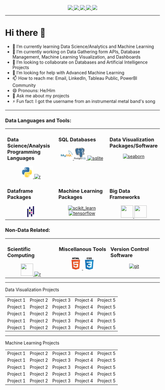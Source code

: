 <div align="center">
  
  </a>  
  <a href="https://linkedin.com/in/lance-randall-gamier" target="_blank">
  <img src=https://img.shields.io/badge/LinkedIn-0077B5?style=for-the-badge&logo=linkedin&logoColor=white/>
  </a>
  
  </a>  
  <a href="https://www.kaggle.com/lancerandallgamier" target="_blank">
  <img src=https://img.shields.io/badge/Kaggle-20BEFF?style=for-the-badge&logo=Kaggle&logoColor=white/>
  </a>
  
  </a>  
  <a href="https://public.tableau.com/app/profile/lance.gamier" target="_blank">
  <img src=https://img.shields.io/badge/Tableau-E97627?style=for-the-badge&logo=Tableau&logoColor=white/>
  </a>
  
  </a>  
  <a href="https://community.powerbi.com/t5/forums/recentpostspage/post-type/message/category-id/PBI_Comm_Galleries/user-id/488108" target="_blank">
  <img src=https://img.shields.io/badge/PowerBI-F2C811?style=for-the-badge&logo=Power%20BI&logoColor=white/>
  </a>
  
  </a>  
  <a href="https://medium.com/@lance_gamier" target="_blank">
  <img src=https://img.shields.io/badge/Medium-12100E?style=for-the-badge&logo=medium&logoColor=white/>
  </a>

</div> 

---

# Hi there 👋

- 🌱 I’m currently learning Data Science/Analytics and Machine Learning
- 🔭 I’m currently working on Data Gathering form APIs, Database Management, Machine Learning Visualization, and Dashboards
- 👯 I’m looking to collaborate on Databases and Artificial Intelligence Projects
- 🤔 I’m looking for help with Advanced Machine Learning
- 📫 How to reach me: Email, LinkedIn, Tableau Public, PowerBI Community
- 😄 Pronouns: He/Him
- 💬 Ask me about my projects
- ⚡ Fun fact: I got the username from an instrumental metal band's song

---

<h3 align="left">Data Languages and Tools:</h3>

<table>
  
  <tr>
    
  <td valign="top" width="33%">

  ### Data Science/Analysis Programming Languages  
  <div align="center">  
    <a href="https://www.python.org" target="_blank" rel="noreferrer"> <img src="https://raw.githubusercontent.com/devicons/devicon/master/icons/python/python-original.svg" alt="python" width="40" height="40"/> </a>
    <a href="https://www.r-project.org" target="_blank" rel="noreferrer"> <img src="https://www.r-project.org/logo/Rlogo.svg" alt="r" width="40" height="40"/> </a>
  </div>

  </td><td valign="top" width="33%">


  ### SQL Databases
  <div align="center">  
   <a href="https://www.mysql.com/" target="_blank" rel="noreferrer"> <img src="https://raw.githubusercontent.com/devicons/devicon/master/icons/mysql/mysql-original-wordmark.svg" alt="mysql" width="40" height="40"/> </a>
    <a href="https://www.postgresql.org" target="_blank" rel="noreferrer"> <img src="https://raw.githubusercontent.com/devicons/devicon/master/icons/postgresql/postgresql-original-wordmark.svg" alt="postgresql" width="40" height="40"/> </a>
    <a href="https://www.sqlite.org/" target="_blank" rel="noreferrer"> <img src="https://www.vectorlogo.zone/logos/sqlite/sqlite-icon.svg" alt="sqlite" width="40" height="40"/> </a>
  </div>

  </td><td valign="top" width="33%">

  ### Data Visualization Packages/Software  
  <div align="center">  
   <a href="https://seaborn.pydata.org/" target="_blank" rel="noreferrer"> <img src="https://seaborn.pydata.org/_images/logo-mark-lightbg.svg" alt="seaborn" width="40" height="40"/> </a>
  </div>
  </td>
    
  </tr>
  
  <tr>
    
  <td valign="top" width="33%">

  ### Dataframe Packages 
  <div align="center">  
    <a href="https://pandas.pydata.org/" target="_blank" rel="noreferrer"> <img src="https://raw.githubusercontent.com/devicons/devicon/2ae2a900d2f041da66e950e4d48052658d850630/icons/pandas/pandas-original.svg" alt="pandas" width="40" height="40"/> </a>
  </div>

  </td><td valign="top" width="33%">


  ### Machine Learning Packages
  <div align="center">  
   <a href="https://scikit-learn.org/" target="_blank" rel="noreferrer"> <img src="https://upload.wikimedia.org/wikipedia/commons/0/05/Scikit_learn_logo_small.svg" alt="scikit_learn" width="40" height="40"/> </a> <a href="https://www.tensorflow.org" target="_blank" rel="noreferrer"> <img src="https://www.vectorlogo.zone/logos/tensorflow/tensorflow-icon.svg" alt="tensorflow" width="40" height="40"/> </a>
  </div>

  </td><td valign="top" width="33%">

  ### Big Data Frameworks
  <div align="center">  
   <a href="https://hadoop.apache.org/" target="_blank" rel="noreferrer"> <img src="https://upload.wikimedia.org/wikipedia/commons/0/0e/Hadoop_logo.svg" width="40" height="40"/> </a>
   <a href="https://spark.apache.org/" target="_blank" rel="noreferrer"> <img src="https://upload.wikimedia.org/wikipedia/commons/f/f3/Apache_Spark_logo.svg" width="40" height="40"/> </a>
  </div>
  </td>
    
  </tr>
  
</table>

<h3 align="left">Non-Data Related: </h3>
  
<table>
  <tr>
    
  <td valign="top" width="33%">

  ### Scientific Computing 
  <div align="center">  
    <a href="https://www.mathworks.com/products/matlab.html" target="_blank" rel="noreferrer"> <img src="https://upload.wikimedia.org/wikipedia/commons/2/21/Matlab_Logo.png" width="40" height="40"/> </a>
    <a href="https://www.wolfram.com/mathematica/" target="_blank" rel="noreferrer"> <img src="https://upload.wikimedia.org/wikipedia/commons/2/20/Mathematica_Logo.svg" alt="r" width="40" height="40"/> </a>
  </div>

  </td><td valign="top" width="33%">


  ### Miscellanous Tools
  <div align="center">  
   <a href="https://www.w3.org/html/" target="_blank" rel="noreferrer"> <img src="https://raw.githubusercontent.com/devicons/devicon/master/icons/html5/html5-original-wordmark.svg" alt="html5" width="40" height="40"/> </a> <a href="https://www.w3schools.com/css/" target="_blank" rel="noreferrer"> <img src="https://raw.githubusercontent.com/devicons/devicon/master/icons/css3/css3-original-wordmark.svg" alt="css3" width="40" height="40"/> </a>
  </div>

  </td><td valign="top" width="33%">

  ### Version Control Software
  <div align="center">  
   <a href="https://git-scm.com/" target="_blank" rel="noreferrer"> <img src="https://www.vectorlogo.zone/logos/git-scm/git-scm-icon.svg" alt="git" width="40" height="40"/> </a>
  </div>
  </td>
    
  </tr>
</table>

---

Data Visualization Projects

<table>
  
  <tr>
    <td valign="top" width="20%">Project 1</td>
    <td valign="top" width="20%">Project 2</td>
    <td valign="top" width="20%">Project 3</td>
    <td valign="top" width="20%">Project 4</td>
    <td valign="top" width="20%">Project 5</td>
  </tr>
  
  <tr>
    <td valign="top" width="20%">Project 1</td>
    <td valign="top" width="20%">Project 2</td>
    <td valign="top" width="20%">Project 3</td>
    <td valign="top" width="20%">Project 4</td>
    <td valign="top" width="20%">Project 5</td>
  </tr>
  
  <tr>
    <td valign="top" width="20%">Project 1</td>
    <td valign="top" width="20%">Project 2</td>
    <td valign="top" width="20%">Project 3</td>
    <td valign="top" width="20%">Project 4</td>
    <td valign="top" width="20%">Project 5</td>
  </tr>
  
  <tr>
    <td valign="top" width="20%">Project 1</td>
    <td valign="top" width="20%">Project 2</td>
    <td valign="top" width="20%">Project 3</td>
    <td valign="top" width="20%">Project 4</td>
    <td valign="top" width="20%">Project 5</td>
  </tr>
  
  <tr>
    <td valign="top" width="20%">Project 1</td>
    <td valign="top" width="20%">Project 2</td>
    <td valign="top" width="20%">Project 3</td>
    <td valign="top" width="20%">Project 4</td>
    <td valign="top" width="20%">Project 5</td>
  </tr>
  
</table>

---

Machine Learning Projects
  
<table>
  
  <tr>
    <td valign="top" width="20%">Project 1</td>
    <td valign="top" width="20%">Project 2</td>
    <td valign="top" width="20%">Project 3</td>
    <td valign="top" width="20%">Project 4</td>
    <td valign="top" width="20%">Project 5</td>
  </tr>
  
  <tr>
    <td valign="top" width="20%">Project 1</td>
    <td valign="top" width="20%">Project 2</td>
    <td valign="top" width="20%">Project 3</td>
    <td valign="top" width="20%">Project 4</td>
    <td valign="top" width="20%">Project 5</td>
  </tr>
  
  <tr>
    <td valign="top" width="20%">Project 1</td>
    <td valign="top" width="20%">Project 2</td>
    <td valign="top" width="20%">Project 3</td>
    <td valign="top" width="20%">Project 4</td>
    <td valign="top" width="20%">Project 5</td>
  </tr>
  
  <tr>
    <td valign="top" width="20%">Project 1</td>
    <td valign="top" width="20%">Project 2</td>
    <td valign="top" width="20%">Project 3</td>
    <td valign="top" width="20%">Project 4</td>
    <td valign="top" width="20%">Project 5</td>
  </tr>
  
  <tr>
    <td valign="top" width="20%">Project 1</td>
    <td valign="top" width="20%">Project 2</td>
    <td valign="top" width="20%">Project 3</td>
    <td valign="top" width="20%">Project 4</td>
    <td valign="top" width="20%">Project 5</td>
  </tr>
  
</table>
